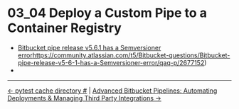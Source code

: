 # 03_04 Deploy a Custom Pipe to a Container Registry

- [Bitbucket pipe release v5.6.1 has a Semversioner error]()https://community.atlassian.com/t5/Bitbucket-questions/Bitbucket-pipe-release-v5-6-1-has-a-Semversioner-error/qaq-p/2677152)
-

<!-- FooterStart -->
---
[← pytest cache directory #](../03_03_test_a_custom_pipe/advanced-python/.pytest_cache/README.md) | [Advanced Bitbucket Pipelines: Automating Deployments & Managing Third Party Integrations →](../../README.md)
<!-- FooterEnd -->
